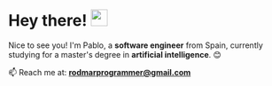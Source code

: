 # Hey there! <img src = "https://raw.githubusercontent.com/MartinHeinz/MartinHeinz/master/wave.gif" width = 30px>

Nice to see you! I'm Pablo, a **software engineer** from Spain, currently studying for a master's degree in **artificial intelligence**. 😊

📫 Reach me at: **rodmarprogrammer@gmail.com**
